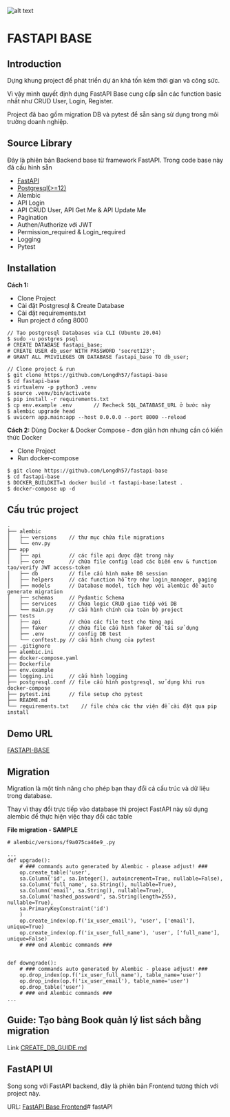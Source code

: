 ![alt text](logo-teal.png "FastAPI")

# FASTAPI BASE

## Introduction
Dựng khung project để phát triển dự án khá tốn kém thời gian và công sức.

Vì vậy mình quyết định dựng FastAPI Base cung cấp sẵn các function basic nhất như CRUD User, Login, Register.

Project đã bao gồm migration DB và pytest để sẵn sàng sử dụng trong môi trường doanh nghiệp.

## Source Library
Đây là phiên bản Backend base từ framework FastAPI. Trong code base này đã cấu hình sẵn
- [FastAPI](https://fastapi.tiangolo.com/)
- [Postgresql(>=12)](https://www.postgresql.org/)
- Alembic
- API Login
- API CRUD User, API Get Me & API Update Me
- Pagination
- Authen/Authorize với JWT
- Permission_required & Login_required
- Logging
- Pytest

## Installation
**Cách 1:**
- Clone Project
- Cài đặt Postgresql & Create Database
- Cài đặt requirements.txt
- Run project ở cổng 8000
```
// Tạo postgresql Databases via CLI (Ubuntu 20.04)
$ sudo -u postgres psql
# CREATE DATABASE fastapi_base;
# CREATE USER db_user WITH PASSWORD 'secret123';
# GRANT ALL PRIVILEGES ON DATABASE fastapi_base TO db_user;

// Clone project & run
$ git clone https://github.com/Longdh57/fastapi-base
$ cd fastapi-base
$ virtualenv -p python3 .venv
$ source .venv/bin/activate
$ pip install -r requirements.txt
$ cp env.example .env       // Recheck SQL_DATABASE_URL ở bước này
$ alembic upgrade head
$ uvicorn app.main:app --host 0.0.0.0 --port 8000 --reload
```
**Cách 2:** Dùng Docker & Docker Compose - đơn giản hơn nhưng cần có kiến thức Docker
- Clone Project
- Run docker-compose
```
$ git clone https://github.com/Longdh57/fastapi-base
$ cd fastapi-base
$ DOCKER_BUILDKIT=1 docker build -t fastapi-base:latest .
$ docker-compose up -d
```

## Cấu trúc project
```
.  
├── alembic  
│   ├── versions    // thư mục chứa file migrations  
│   └── env.py  
├── app  
│   ├── api         // các file api được đặt trong này  
│   ├── core        // chứa file config load các biến env & function tạo/verify JWT access-token  
│   ├── db          // file cấu hình make DB session  
│   ├── helpers     // các function hỗ trợ như login_manager, paging  
│   ├── models      // Database model, tích hợp với alembic để auto generate migration  
│   ├── schemas     // Pydantic Schema  
│   ├── services    // Chứa logic CRUD giao tiếp với DB  
│   └── main.py     // cấu hình chính của toàn bộ project  
├── tests  
│   ├── api         // chứa các file test cho từng api  
│   ├── faker       // chứa file cấu hình faker để tái sử dụng  
│   ├── .env        // config DB test  
│   └── conftest.py // cấu hình chung của pytest  
├── .gitignore  
├── alembic.ini  
├── docker-compose.yaml  
├── Dockerfile  
├── env.example  
├── logging.ini     // cấu hình logging  
├── postgresql.conf // file cấu hình postgresql, sử dụng khi run docker-compose  
├── pytest.ini      // file setup cho pytest  
├── README.md  
└── requirements.txt    // file chứa các thư viện để cài đặt qua pip install
```

## Demo URL
[FASTAPI-BASE](http://fastapi-base.longblog.site/docs)

## Migration
Migration là một tính năng cho phép bạn thay đổi cả cấu trúc và dữ liệu trong database.

Thay vì thay đổi trực tiếp vào database thì project FastAPI này sử dụng alembic để thực hiện việc thay đổi các table

**File migration - SAMPLE**
```
# alembic/versions/f9a075ca46e9_.py

...
def upgrade():
    # ### commands auto generated by Alembic - please adjust! ###
    op.create_table('user',
    sa.Column('id', sa.Integer(), autoincrement=True, nullable=False),
    sa.Column('full_name', sa.String(), nullable=True),
    sa.Column('email', sa.String(), nullable=True),
    sa.Column('hashed_password', sa.String(length=255), nullable=True),
    sa.PrimaryKeyConstraint('id')
    )
    op.create_index(op.f('ix_user_email'), 'user', ['email'], unique=True)
    op.create_index(op.f('ix_user_full_name'), 'user', ['full_name'], unique=False)
    # ### end Alembic commands ###


def downgrade():
    # ### commands auto generated by Alembic - please adjust! ###
    op.drop_index(op.f('ix_user_full_name'), table_name='user')
    op.drop_index(op.f('ix_user_email'), table_name='user')
    op.drop_table('user')
    # ### end Alembic commands ###
...
```

## Guide: Tạo bảng Book quản lý list sách bằng migration
Link [CREATE_DB_GUIDE.md](./document/CREATE_DB_GUIDE.md)


## FastAPI UI
Song song với FastAPI backend, đây là phiên bản Frontend tương thích với project này.

URL: [FastAPI Base Frontend](https://github.com/Longdh57/FastAPI-Base-Frontend)# fastAPI
